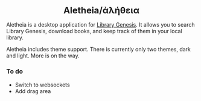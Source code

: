 
<sub>
<h1 align="center">Aletheia/ἀλήθεια</h1>
</sub>

Aletheia is a desktop application for <a href='https://libgen.is'>Library Genesis</a>. It allows you to search Library Genesis, download books, and keep track of them in your local library. 

Aletheia includes theme support. There is currently only two themes, dark and light. More is on the way. 

### To do

- Switch to websockets
- Add drag area
